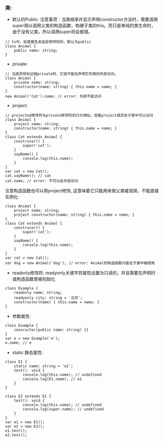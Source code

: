 ### 类:
 - 默认的Public:
注意事项：当类继承并显示声明constructor方法时，需要调用super用以调用父类的构造函数，构建子类的this。而只是单纯的类生命时，由于没有父类，所以调用super将会报错。
```
// ts中，如类属性未指定修饰符的，默认为public
class Animal {
    public name: string;
}
```

 - private:
```
// 当成员呗标记城private时，它就不能在声明它的类的外部访问。
class Animal {
    private name: string;
    constructor(name: string) { this.name = name; }
}
new Animal('Cat').name; // error: 外部不能访问
```

 - project:
```
// projected修饰符与private修饰符的行为相似，但是project成员在子类中可以访问
class Animal {
    project name: string;
    constructor(name: string) { this.name = name; }
}
class Cat extends Animal {
    construcor() {
        super('cat');
    }
    sayName() {
        console.log(this.name);
    }
}
var cat = new Cat();
cat.sayName(); // cat
cat.name; // error: 不可以在外部访问
```
注意构造函数也可以用project修饰, 这意味着它只能用来做父类被调用，不能直接实例化:
```
class Animal {
    project name: string;
    project constructor(name: string) { this.name = name; }
}
class Cat extends Animal {
    construcor() {
        super('cat');
    }
    sayName() {
        console.log(this.name);
    }
}
var cat = new Cat();
var dog = new Animal('dog'); // error: Animal的构造函数只能在子类中被调用
```

 - readonly修饰符:
readyonly关键字将属性设置为只读的，并且需要在声明时或构造函数里被初始化
```
class Example {
    readonly name: string;
    readyonly city: string = '北京';
    constructor(name) { this.name = name; }
}
```

 - 参数属性:
```
class Example {
    consructor(public name: string) {}
}
var e = new Example('e');
e.name; // e
```

 - static 静态属性:
```
class E1 {
    static name: string = 'e1';
    test(): void {
        console.log(this.name); // undefined
        console.log(E1.name); // e1
    }
}

class E2 extends E1 {
    test(): void {
        console.log(this.name); // undefined
        console.log(super.name); // undefined
    }
}
var e1 = new E1();
var e2 = new E2();
e1.test();
e2.test();
```